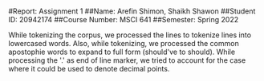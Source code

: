 ###
#Report: Assignment 1
##Name: Arefin Shimon, Shaikh Shawon
##Student ID: 20942174
##Course Number: MSCI 641
##Semester: Spring 2022

While tokenizing the corpus, we processed the lines to tokenize lines into lowercased words.
Also, while tokenizing, we processed the common apostophie words to expand to full form (should've to should).
While processing the '.' as end of line marker, we tried to account for the case where it could be used to denote 
decimal points. 